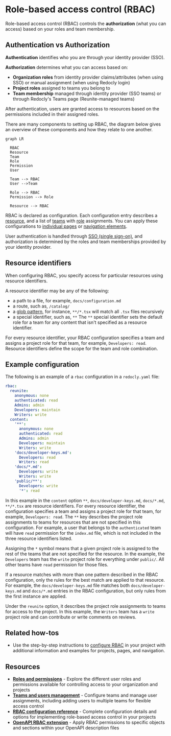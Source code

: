 # Role-based access control (RBAC)

Role-based access control (RBAC) controls the **authorization** (what you can access) based on your roles and team membership.

## Authentication vs Authorization

**Authentication** identifies who you are through your identity provider (SSO).

**Authorization** determines what you can access based on:
- **Organization roles** from identity provider claims/attributes (when using SSO) or manual assignment (when using Redocly login)
- **Project roles** assigned to teams you belong to
- **Team membership** managed through identity provider (SSO teams) or through Redocly's Teams page (Reunite-managed teams)

After authentication, users are granted access to resources based on the permissions included in their assigned roles.

There are many components to setting up RBAC, the diagram below gives an overview of these components and how they relate to one another.

```mermaid
graph LR

  RBAC
  Resource
  Team
  Role
  Permission
  User

  Team --> RBAC
  User -->Team

  Role --> RBAC
  Permission --> Role
  
  Resource --> RBAC

```

RBAC is declared as configuration.
Each configuration entry describes a [resource](#resource-identifiers), and a list of [teams](../reunite/organization/teams.md) with [role](./roles.md) assignments.
You can apply these configurations to [individual pages](./page-permissions.md) or [navigation elements](./links-and-groups-permissions.md).

User authentication is handled through [SSO (single sign-on)](../reunite/organization/sso/sso.md), and authorization is determined by the roles and team memberships provided by your identity provider.

## Resource identifiers

When configuring RBAC, you specify access for particular resources using resource identifiers.

A resource identifier may be any of the following:

- a path to a file, for example, `docs/configuration.md`
- a route, such as, `/catalog/`
- a [glob pattern](<https://en.wikipedia.org/wiki/Glob_(programming)>), for instance, `**/*.tsx` will match all `.tsx` files recursively
- a special identifier, such as, `**`
  The `**` special identifier sets the default role for a team for any content that isn't specified as a resource identifier.

For every resource identifier, your RBAC configuration specifies a team and assigns a project role for that team, for example, `Developers: read`.
Resource identifiers define the scope for the team and role combination.

## Example configuration

The following is an example of a `rbac` configuration in a `redocly.yaml` file:

```yaml
rbac:
  reunite:
    anonymous: none
    authenticated: read
    Admins: admin
    Developers: maintain
    Writers: write
  content:
    '**':
      anonymous: none
      authenticated: read
      Admins: admin
      Developers: maintain
      Writers: write
    'docs/developer-keys.md':
      Developers: read
      Writers: read
    'docs/*.md':
      Developers: write
      Writers: write
    'public/**':
      Developers: write
      '*': read
```

In this example in the `content` option `**`, `docs/developer-keys.md`, `docs/*.md`, `**/*.tsx` are resource identifiers.
For every resource identifier, the configuration specifies a team and assigns a project role for that team, for example, `Developers: read`.
The `**` key describes the project role assignments to teams for resources that are not specified in this configuration.
For example, a user that belongs to the `authenticated` team will have `read` permission for the `index.md` file, which is not included in the three resource identifiers listed.

Assigning the `*` symbol means that a given project role is assigned to the rest of the teams that are not specified for the resource.
In the example, the `Developers` team has the `write` project role for everything under `public/`.
All other teams have `read` permission for those files.

If a resource matches with more than one pattern described in the RBAC configuration, only the rules for the best match are applied to that resource.
For example, the `docs/developer-keys.md` file matches both `docs/developer-keys.md` and `docs/*.md` entries in the RBAC configuration, but only rules from the first instance are applied.

Under the `reunite` option, it describes the project role assignments to teams for access to the project.
In this example, the `Writers` team has a `write` project role and can contribute or write comments on reviews.

## Related how-tos

- Use the step-by-step instructions to [configure RBAC](./index.md) in your project with additional information and examples for projects, pages, and navigation.

## Resources

- **[Roles and permissions](./roles.md)** - Explore the different user roles and permissions available for controlling access to your organization and projects
- **[Teams and users management](../reunite/organization/teams.md)** - Configure teams and manage user assignments, including adding users to multiple teams for flexible access control
- **[RBAC configuration reference](../config/rbac.md)** - Complete configuration details and options for implementing role-based access control in your projects
- **[OpenAPI RBAC extension](../content/api-docs/openapi-extensions/x-rbac.md)** - Apply RBAC permissions to specific objects and sections within your OpenAPI description files
